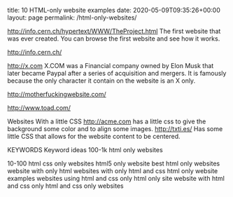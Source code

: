 title: 10 HTML-only website examples
date: 2020-05-09T09:35:26+00:00
layout: page
permalink: /html-only-websites/

http://info.cern.ch/hypertext/WWW/TheProject.html
The first website that was ever created.
You can browse the first website and see how it works.

http://info.cern.ch/


http://x.com
X.COM was a Financial company owned by Elon Musk that later became Paypal after a series of acquisition and mergers.
It is famously because the only character it contain on the website is an X only. 

http://motherfuckingwebsite.com/




http://www.toad.com/



Websites With a little CSS
http://acme.com
 has a little css to give the background some color and to align some images.
http://txti.es/
Has some little CSS that allows for the website content to be centered.

KEYWORDS
Keyword ideas
100-1k
html only websites

10-100
html css only websites
html5 only website
best html only websites
website with only html
websites with only html and css
html only website examples
websites using html and css only
html only site
website with html and css only
html and css only websites

